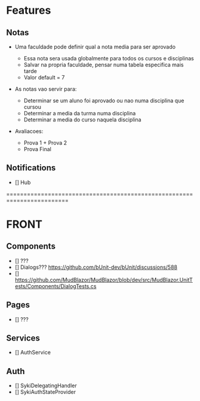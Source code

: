 # Features

## Notas

- Uma faculdade pode definir qual a nota media para ser aprovado
    - Essa nota sera usada globalmente para todos os cursos e disciplinas
    - Salvar na propria faculdade, pensar numa tabela especifica mais tarde
    - Valor default = 7

- As notas vao servir para:
    - Determinar se um aluno foi aprovado ou nao numa disciplina que cursou
    - Determinar a media da turma numa disciplina
    - Determinar a media do curso naquela disciplina

- Avaliacoes:
    - Prova 1 + Prova 2
    - Prova Final

## Notifications
- [] Hub

========================================================================

# FRONT

## Components

- [] ???
- [] Dialogs??? https://github.com/bUnit-dev/bUnit/discussions/588
- [] https://github.com/MudBlazor/MudBlazor/blob/dev/src/MudBlazor.UnitTests/Components/DialogTests.cs

## Pages

- [] ???

## Services
- [] AuthService

## Auth
- [] SykiDelegatingHandler
- [] SykiAuthStateProvider

